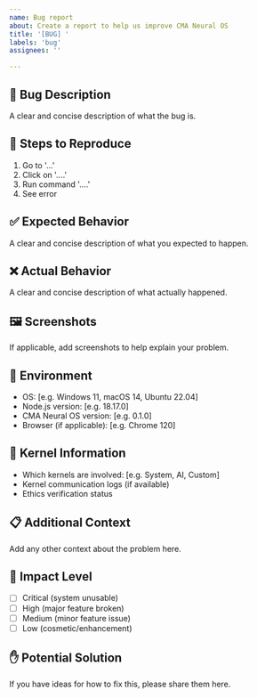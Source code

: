 ```yaml
---
name: Bug report
about: Create a report to help us improve CMA Neural OS
title: '[BUG] '
labels: 'bug'
assignees: ''

---
```


## 🐛 Bug Description
A clear and concise description of what the bug is.

## 🔄 Steps to Reproduce
1. Go to '...'
2. Click on '....'
3. Run command '....'
4. See error

## ✅ Expected Behavior
A clear and concise description of what you expected to happen.

## ❌ Actual Behavior
A clear and concise description of what actually happened.

## 🖼 Screenshots
If applicable, add screenshots to help explain your problem.

## 🔧 Environment
- OS: [e.g. Windows 11, macOS 14, Ubuntu 22.04]
- Node.js version: [e.g. 18.17.0]
- CMA Neural OS version: [e.g. 0.1.0]
- Browser (if applicable): [e.g. Chrome 120]

## 🧠 Kernel Information
- Which kernels are involved: [e.g. System, AI, Custom]
- Kernel communication logs (if available)
- Ethics verification status

## 📋 Additional Context
Add any other context about the problem here.

## 🚨 Impact Level
- [ ] Critical (system unusable)
- [ ] High (major feature broken)
- [ ] Medium (minor feature issue)
- [ ] Low (cosmetic/enhancement)

## ✋ Potential Solution
If you have ideas for how to fix this, please share them here.